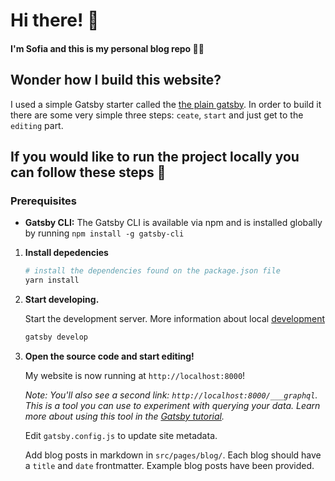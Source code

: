 


# Hi there! 👋 
#### I'm Sofia and this is my personal blog repo 👩‍💻

## Wonder how I build this website?

I used a simple Gatsby starter called the [the plain gatsby](https://the-plain-gatsby.netlify.com/). In order to build it there are some very simple three steps: `ceate`, `start` and just get to the `editing` part.

## If you would like to run the project locally you can follow these steps 🚀

### Prerequisites
- **Gatsby CLI:** The Gatsby CLI is available via npm and is installed globally by running `npm install -g gatsby-cli`

1.  **Install depedencies**

    ```sh
    # install the dependencies found on the package.json file
    yarn install
    ```

2.  **Start developing.**

    Start the development server. More information about local [development](https://www.gatsbyjs.com/docs/reference/gatsby-cli#develop)

    ```sh
    gatsby develop
    ```

3.  **Open the source code and start editing!**

    My website is now running at `http://localhost:8000`!

    _Note: You'll also see a second link: _`http://localhost:8000/___graphql`_. This is a tool you can use to experiment with querying your data. Learn more about using this tool in the [Gatsby tutorial](https://www.gatsbyjs.org/tutorial/part-five/#introducing-graphiql)._

    Edit `gatsby.config.js` to update site metadata.

    Add blog posts in markdown in `src/pages/blog/`. Each blog should have a `title` and `date` frontmatter. Example blog posts have been provided.
